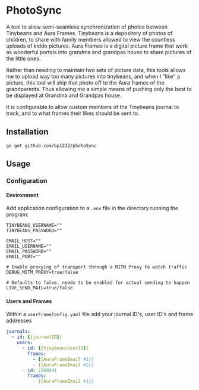 # PhotoSync

A tool to allow semi-seamless synchronization of photos between Tinybeans and Aura Frames.  Tinybeans is
a depository of photos of children, to share with family members allowed to view the countless uploads of kiddo pictures.
Aura Frames is a digital picture frame that work as wonderful portals into grandma and grandpas house to share
pictures of the little ones.

Rather than needing to maintain two sets of picture data, this tools allows me to upload way too many pictures
into tinybeans, and when I "like" a picture, this tool will ship that photo off to the Aura frames of the grandparents.
Thus allowing me a simple means of pushing only the best to be displayed at Grandma and Grandpas house.

It is configurable to allow custom members of the Tinybeans journal to track, and to what frames their likes should be
sent to.

## Installation
```shell
go get github.com/bp1222/photoSync
```

## Usage
### Configuration
#### Environment
Add application configuration to a `.env` file in the directory running the program:

```shell
TINYBEANS_USERNAME=""
TINYBEANS_PASSWORD=""

EMAIL_HOST=""
EMAIL_USERNAME=""
EMAIL_PASSWORD=""
EMAIL_PORT=""

# Enable proxying of transport through a MITM Proxy to watch traffic
DEBUG_MITM_PROXY=true/false

# Defaults to false, needs to be enabled for actual sending to happen
LIVE_SEND_MAIL=true/false
```

#### Users and Frames
Within a `userFrameConfig.yaml` file add your journal ID's, user ID's and frame addresses

```yaml
journals:
  - id: {{journalID}}
    users:
      - id: {{tinybeansUserID}} 
        frames:
          - {{AuraFrameEmail #1}}
          - {{AuraFrameEmail #2}}
      - id: 2709241
        frames:
          - {{AuraFrameEmail #1}}
```
